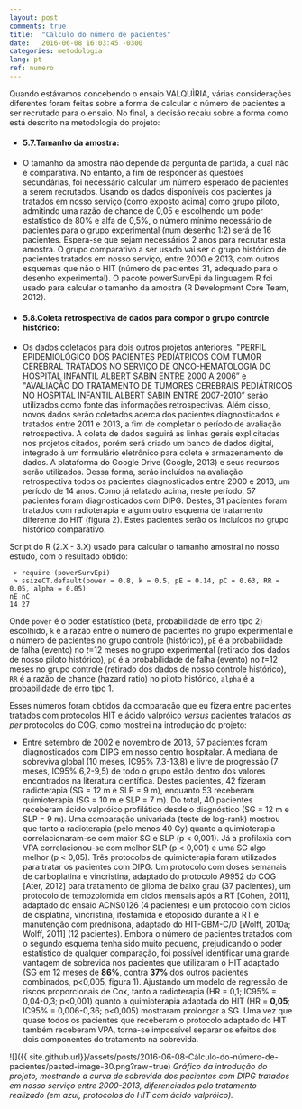 ```yaml
---
layout: post
comments: true
title:  "Cálculo do número de pacientes"
date:   2016-06-08 16:03:45 -0300
categories: metodologia
lang: pt
ref: numero
---
```


Quando estávamos concebendo o ensaio VALQUÌRIA, várias considerações diferentes foram feitas sobre a forma de calcular o número de pacientes a ser recrutado para o ensaio. No final, a decisão recaiu sobre a forma como está descrito na metodologia do projeto:

  - #### 5.7.Tamanho da amostra:

  - O tamanho da amostra não depende da pergunta de partida, a qual não é
  comparativa. No entanto, a fim de responder às questões secundárias, foi
  necessário calcular um número esperado de pacientes a serem recrutados.
  Usando os dados disponíveis dos pacientes já tratados em nosso serviço
  (como exposto acima) como grupo piloto, admitindo uma razão de chance de
  0,05 e escolhendo um poder estatístico de 80% e alfa de 0,5%, o número
  mínimo necessário de pacientes para o grupo experimental (num desenho
  1:2) será de 16 pacientes. Espera-se que sejam necessários 2 anos para
  recrutar esta amostra. O grupo comparativo a ser usado vai ser o grupo
  histórico de pacientes tratados em nosso serviço, entre 2000 e 2013, com
  outros esquemas que não o HIT (número de pacientes 31, adequado para o
  desenho experimental). O pacote powerSurvEpi da linguagem R foi usado
  para calcular o tamanho da amostra (R Development Core Team, 2012).

  - #### 5.8.Coleta retrospectiva de dados para compor o grupo controle histórico:

  - Os dados coletados para dois outros projetos anteriores, "PERFIL
  EPIDEMIOLÓGICO DOS PACIENTES PEDIÁTRICOS COM TUMOR CEREBRAL TRATADOS NO
  SERVIÇO DE ONCO-HEMATOLOGIA DO HOSPITAL INFANTIL ALBERT SABIN ENTRE 2000
  A 2006” e "AVALIAÇÃO DO TRATAMENTO DE TUMORES CEREBRAIS PEDIÁTRICOS NO
  HOSPITAL INFANTIL ALBERT SABIN ENTRE 2007-2010” serão utilizados como
  fonte das informações retrospectivas. Além disso, novos dados serão
  coletados acerca dos pacientes diagnosticados e tratados entre 2011 e
  2013, a fim de completar o período de avaliação retrospectiva. A coleta
  de dados seguirá as linhas gerais explicitadas nos projetos citados,
  porém será criado um banco de dados digital, integrado à um formulário
  eletrônico para coleta e armazenamento de dados. A plataforma do Google
  Drive (Google, 2013) e seus recursos serão utilizados. Dessa forma,
  serão incluídos na avaliação retrospectiva todos os pacientes
  diagnosticados entre 2000 e 2013, um período de 14 anos. Como já
  relatado acima, neste período, 57 pacientes foram diagnosticados com
  DIPG. Destes, 31 pacientes foram tratados com radioterapia e algum outro
  esquema de tratamento diferente do HIT (figura 2). Estes pacientes serão
  os incluídos no grupo histórico comparativo.

Script do R (2.X - 3.X) usado para calcular o tamanho amostral no nosso estudo, com o resultado obtido:

```
 > require (powerSurvEpi)
 > ssizeCT.default(power = 0.8, k = 0.5, pE = 0.14, pC = 0.63, RR = 0.05, alpha = 0.05)
nE nC
14 27
```

Onde ```power``` é o poder estatístico (beta, probabilidade de erro tipo 2) escolhido, ```k``` é a razão entre o número de pacientes no grupo experimental e o número de pacientes no grupo controle (histórico), ```pE``` é a probabilidade de falha (evento) no *t*=12 meses no grupo experimental (retirado dos dados de nosso piloto histórico), ```pC``` é a probabilidade de falha (evento) no *t*=12 meses no grupo controle (retirado dos dados de nosso controle histórico), ```RR``` é a razão de chance (hazard ratio) no piloto histórico, ```alpha``` é a probabilidade de erro tipo 1.

Esses números foram obtidos da comparação que eu fizera entre pacientes tratados com protocolos HIT e ácido valpróico *versus* pacientes tratados *as per* protocolos do COG, como mostrei na introdução do projeto:

  - Entre setembro de 2002 e novembro de 2013, 57 pacientes foram
  diagnosticados com DIPG em nosso centro hospitalar. A mediana de
  sobreviva global (10 meses, IC95% 7,3-13,8) e livre de progressão (7
  meses, IC95% 6,2-9,5) de todo o grupo estão dentro dos valores
  encontrados na literatura científica. Destes pacientes, 42 fizeram radioterapia (SG =
  12 m e SLP = 9 m), enquanto 53 receberam quimioterapia (SG = 10 m e SLP
  = 7 m). Do total, 40 pacientes receberam ácido valpróico profilático
  desde o diagnóstico (SG = 12 m e SLP = 9 m). Uma comparação univariada
  (teste de log-rank) mostrou que tanto a radioterapia (pelo menos 40 Gy)
  quanto a quimioterapia correlacionaram-se com maior SG e SLP (p &lt;
  0,001). Já a profilaxia com VPA correlacionou-se com melhor SLP (p &lt;
  0,001) e uma SG algo melhor (p &lt; 0,05). Três protocolos de
  quimioterapia foram utilizados para tratar os pacientes com DIPG. Um
  protocolo com doses semanais de carboplatina e vincristina, adaptado do
  protocolo A9952 do COG \[Ater, 2012\] para tratamento de glioma de baixo
  grau (37 pacientes), um protocolo de temozolomida em ciclos mensais após
  a RT \[Cohen, 2011\], adaptado do ensaio ACNS0126 (4 pacientes) e um
  protocolo com ciclos de cisplatina, vincristina, ifosfamida e etoposido
  durante a RT e manutenção com prednisona, adaptado do HIT-GBM-C/D
  \[Wolff, 2010a; Wolff, 2011\] (12 pacientes). Embora o número de
  pacientes tratados com o segundo esquema tenha sido muito pequeno,
  prejudicando o poder estatístico de qualquer comparação, foi possível
  identificar uma grande vantagem de sobrevida nos pacientes que
  utilizaram o HIT adaptado (SG em 12 meses de **86%**, contra **37%** dos outros
  pacientes combinados, p&lt;0,005, figura 1). Ajustando um modelo de
  regressão de riscos proporcionais de Cox, tanto a radioterapia (HR =
  0,1; IC95% = 0,04-0,3; p&lt;0,001) quanto a quimioterapia adaptada do
  HIT (HR = **0,05**; IC95% = 0,006-0,36; p&lt;0,005) mostraram prolongar a
  SG. Uma vez que quase todos os pacientes que receberam o protocolo
  adaptado do HIT também receberam VPA, torna-se impossível separar os
  efeitos dos dois componentes do tratamento na sobrevida.

![]({{ site.github.url}}/assets/posts/2016-06-08-Cálculo-do-número-de-pacientes/pasted-image-30.png?raw=true)
*Gráfico da introdução do projeto, mostrando a curva de sobrevida dos pacientes com DIPG tratados em nosso serviço entre 2000-2013, diferenciados pelo tratamento realizado (em azul, protocolos do HIT com ácido valpróico).*
